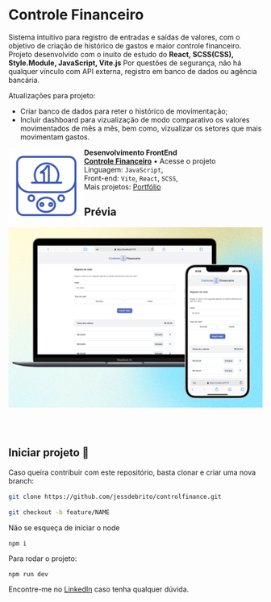 # Controle Financeiro

Sistema intuitivo para registro de entradas e saídas de valores, com o objetivo de criação de histórico de gastos e maior controle financeiro.
Projeto desenvolvido com o inuito de estudo do **React, SCSS(CSS), Style.Module, JavaScript, Vite.js**
Por questões de segurança, não há qualquer vínculo com API externa, registro em banco de dados ou agência bancária.

Atualizações para projeto:
- Criar banco de dados para reter o histórico de movimentação;
- Incluir dashboard para vizualização de modo comparativo os valores movimentados de mês a mês, bem como, vizualizar os setores que mais movimentam gastos.


[<img align="left" height="150px" width="150px" alt="logo" src="./public/logo.svg"/>](https://controlefinanceiro-jessdebrito.vercel.app/)

**Desenvolvimento FrontEnd** \
[**Controle Financeiro**](https://controlefinanceiro-jessdebrito.vercel.app/) • Acesse o projeto \
Linguagem: `JavaScript`,\
Front-end: `Vite`, `React`, `SCSS`,\
Mais projetos: [Portfólio](https://jessdebrito.com/)

## Prévia
[<img align="center" alt="preview" src="./public/preview.png"/>](https://linkcurto.vercel.app/)


<br/><br/>
## Iniciar projeto 🚀

Caso queira contribuir com este repositório, basta clonar e criar uma nova branch:
```bash
git clone https://github.com/jessdebrito/controlfinance.git
```

```bash
git checkout -b feature/NAME
```

Não se esqueça de iniciar o node
```
npm i
```

Para rodar o projeto:
```
npm run dev
```

Encontre-me no [LinkedIn](https://www.linkedin.com/in/jessica-de-brito/) caso tenha qualquer dúvida.